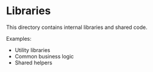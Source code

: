# Libraries

This directory contains internal libraries and shared code.

Examples:
- Utility libraries
- Common business logic
- Shared helpers
